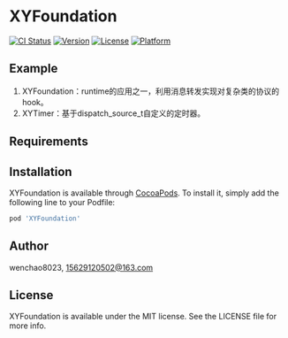 # XYFoundation

[![CI Status](https://img.shields.io/travis/wenchao8023/XYFoundation.svg?style=flat)](https://travis-ci.org/wenchao8023/XYFoundation)
[![Version](https://img.shields.io/cocoapods/v/XYFoundation.svg?style=flat)](https://cocoapods.org/pods/XYFoundation)
[![License](https://img.shields.io/cocoapods/l/XYFoundation.svg?style=flat)](https://cocoapods.org/pods/XYFoundation)
[![Platform](https://img.shields.io/cocoapods/p/XYFoundation.svg?style=flat)](https://cocoapods.org/pods/XYFoundation)

## Example

1. XYFoundation：runtime的应用之一，利用消息转发实现对复杂类的协议的hook。
2. XYTimer：基于dispatch_source_t自定义的定时器。

## Requirements

## Installation

XYFoundation is available through [CocoaPods](https://cocoapods.org). To install
it, simply add the following line to your Podfile:

```ruby
pod 'XYFoundation'
```

## Author

wenchao8023, 15629120502@163.com

## License

XYFoundation is available under the MIT license. See the LICENSE file for more info.

